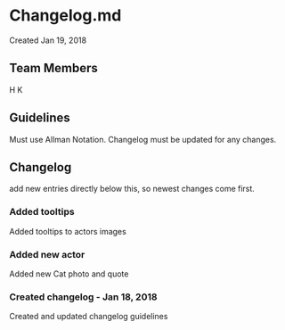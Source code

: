 # Changelog.md
Created Jan 19, 2018

## Team Members
H
K

## Guidelines
Must use Allman Notation.
Changelog must be updated for any changes.

## Changelog
add new entries directly below this, so newest changes come first.

### Added tooltips
Added tooltips to actors images

### Added new actor
Added new Cat photo and quote

### Created changelog - Jan 18, 2018
Created and updated changelog guidelines
